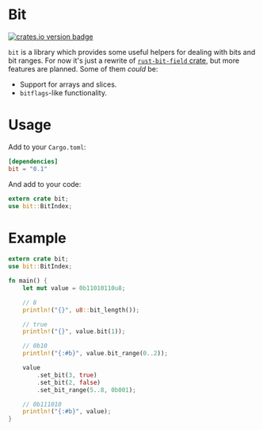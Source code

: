 # Bit
[![crates.io version badge](https://img.shields.io/crates/v/bit.svg)](https://crates.io/crates/bit)

`bit` is a library which provides some useful helpers for dealing with bits and
bit ranges. For now it's just a rewrite of
[`rust-bit-field` crate](https://github.com/phil-opp/rust-bit-field), but more
features are planned. Some of them _could_ be:

- Support for arrays and slices.
- `bitflags`-like functionality.

# Usage
Add to your `Cargo.toml`:

```toml
[dependencies]
bit = "0.1"
```

And add to your code:

```rust
extern crate bit;
use bit::BitIndex;
```

# Example
```rust
extern crate bit;
use bit::BitIndex;

fn main() {
    let mut value = 0b11010110u8;

    // 8
    println!("{}", u8::bit_length());

    // true
    println!("{}", value.bit(1));

    // 0b10
    println!("{:#b}", value.bit_range(0..2));

    value
        .set_bit(3, true)
        .set_bit(2, false)
        .set_bit_range(5..8, 0b001);

    // 0b111010
    println!("{:#b}", value);
}
```
